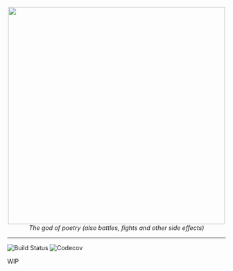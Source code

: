 <p align="center">
  <img src="https://raw.githubusercontent.com/valskalla/odin/master/logo.png" width="500px" />  
  <br/>
  <i>The god of poetry (also battles, fights and other side effects)</i>
</p>

----
![Build Status](https://github.com/valskalla/odin/workflows/Scala%20CI/badge.svg) ![Codecov](https://img.shields.io/codecov/c/github/valskalla/odin)

WIP
